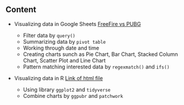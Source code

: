 
## Content

- Visualizing data in Google Sheets [FreeFire vs PUBG](https://docs.google.com/spreadsheets/d/1H7tXMq1fxki5PtUVPlIG3zifeUavlP1JPVzdw2Ywc50/edit?usp=sharing)
  - Filter data by `query()`
  - Summarizing data by `pivot table`
  - Working through date and time
  - Creating charts sunch as Pie Chart, Bar Chart, Stacked Column Chart, Scatter Plot and Line Chart
  - Pattern matching interested data by `regexmatch()` and `ifs()`

- Visualizing data in R [Link of html file](file:///C:/Users/User/OneDrive/Documents/MyDS_journey/visualization/hw_ver2.html)
  - Using library `ggplot2` and `tidyverse`
  - Combine charts by `ggpubr` and `patchwork`


